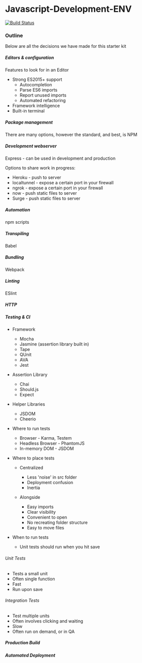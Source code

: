 # Javascript-Development-ENV
[![Build Status](https://travis-ci.org/DanBonehill/Javascript-Development-ENV.svg?branch=master)](https://travis-ci.org/DanBonehill/Javascript-Development-ENV)

### Outline
Below are all the decisions we have made for this starter kit

##### Editors & configuration
Features to look for in an Editor
* Strong ES2015+ support
    * Autocompletion
    * Parse ES6 imports
    * Report unused imports
    * Automated refactoring
* Framework intelligence
* Built-in terminal

##### Package management
There are many options, however the standard, and best, is NPM

##### Development webserver
Express - can be used in development and production

Options to share work in progress:
* Heroku - push to server
* localtunnel - expose a certain port in your firewall
* ngrok - expose a certain port in your firewall
* now - push static files to server
* Surge - push static files to server

##### Automation
npm scripts

##### Transpiling
Babel

##### Bundling
Webpack

##### Linting
ESlint

##### HTTP

##### Testing & CI
* Framework
  - Mocha
  - Jasmine (assertion library built in)
  - Tape
  - QUnit
  - AVA
  - Jest
  
* Assertion Library
  - Chai
  - Should.js
  - Expect
  
* Helper Libraries
  - JSDOM
  - Cheerio

* Where to run tests
  - Browser - Karma, Testem
  - Headless Browser - PhantomJS
  - In-memory DOM - JSDOM
  
* Where to place tests
  - Centralized
    - Less 'noise' in src folder
    - Deployment confusion
    - Inertia
    
  - Alongside
    - Easy imports
    - Clear visibility
    - Convenient to open
    - No recreating folder structure
    - Easy to move files
    
* When to run tests
  - Unit tests should run when you hit save
  
###### Unit Tests
- Tests a small unit
- Often single function
- Fast
- Run upon save

###### Integration Tests
- Test multiple units
- Often involves clicking and waiting
- Slow
- Often run on demand, or in QA

##### Production Build

##### Automated Deployment
